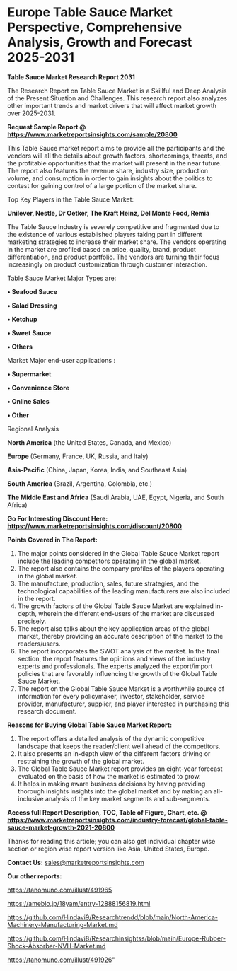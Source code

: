 
# Europe Table Sauce Market Perspective, Comprehensive Analysis, Growth and Forecast 2025-2031

<strong>Table Sauce Market Research Report 2031</strong>

The Research Report on Table Sauce Market is a Skillful and Deep Analysis of the Present Situation and Challenges. This research report also analyzes other important trends and market drivers that will affect market growth over 2025-2031.

<strong>Request Sample Report @ <a href=https://www.marketreportsinsights.com/sample/20800>https://www.marketreportsinsights.com/sample/20800</a></strong>

This Table Sauce market report aims to provide all the participants and the vendors will all the details about growth factors, shortcomings, threats, and the profitable opportunities that the market will present in the near future. The report also features the revenue share, industry size, production volume, and consumption in order to gain insights about the politics to contest for gaining control of a large portion of the market share.

Top Key Players in the Table Sauce Market:

<strong>Unilever, Nestle, Dr Oetker, The Kraft Heinz, Del Monte Food, Remia</strong>

The Table Sauce Industry is severely competitive and fragmented due to the existence of various established players taking part in different marketing strategies to increase their market share. The vendors operating in the market are profiled based on price, quality, brand, product differentiation, and product portfolio. The vendors are turning their focus increasingly on product customization through customer interaction.

Table Sauce Market Major Types are:

<strong>• Seafood Sauce

• Salad Dressing

• Ketchup

• Sweet Sauce

• Others</strong>

Market Major end-user applications :

<strong>• Supermarket

• Convenience Store

• Online Sales

• Other</strong>

Regional Analysis

</u><strong><b>North America</b></strong> (the United States, Canada, and Mexico)

<strong><b>Europe </b></strong>(Germany, France, UK, Russia, and Italy)

<strong><b>Asia-Pacific</b></strong> (China, Japan, Korea, India, and Southeast Asia)

<strong><b>South America</b></strong> (Brazil, Argentina, Colombia, etc.)

<strong><b>The Middle East and Africa</b></strong> (Saudi Arabia, UAE, Egypt, Nigeria, and South Africa)

<strong>Go For Interesting Discount Here: <a href=https://www.marketreportsinsights.com/discount/20800>https://www.marketreportsinsights.com/discount/20800</a></strong>

<strong>Points Covered in The Report:</strong>
<ol>
  <li>The major points considered in the Global Table Sauce Market report include the leading competitors operating in the global market.</li>
  <li>The report also contains the company profiles of the players operating in the global market.</li>
  <li>The manufacture, production, sales, future strategies, and the technological capabilities of the leading manufacturers are also included in the report.</li>
  <li>The growth factors of the Global Table Sauce Market are explained in-depth, wherein the different end-users of the market are discussed precisely.</li>
  <li>The report also talks about the key application areas of the global market, thereby providing an accurate description of the market to the readers/users.</li>
  <li>The report incorporates the SWOT analysis of the market. In the final section, the report features the opinions and views of the industry experts and professionals. The experts analyzed the export/import policies that are favorably influencing the growth of the Global Table Sauce Market.</li>
  <li>The report on the Global Table Sauce Market is a worthwhile source of information for every policymaker, investor, stakeholder, service provider, manufacturer, supplier, and player interested in purchasing this research document.</li>
</ol>
<strong>Reasons for Buying Global Table Sauce Market Report:</strong>

<ol>
  <li>The report offers a detailed analysis of the dynamic competitive landscape that keeps the reader/client well ahead of the competitors.</li>
  <li>It also presents an in-depth view of the different factors driving or restraining the growth of the global market.</li>
  <li>The Global Table Sauce Market report provides an eight-year forecast evaluated on the basis of how the market is estimated to grow.</li>
  <li>It helps in making aware business decisions by having providing thorough insights insights into the global market and by making an all-inclusive analysis of the key market segments and sub-segments.</li>
</ol>
<strong>Access full Report Description, TOC, Table of Figure, Chart, etc. @ <a href=https://www.marketreportsinsights.com/industry-forecast/global-table-sauce-market-growth-2021-20800>https://www.marketreportsinsights.com/industry-forecast/global-table-sauce-market-growth-2021-20800</a></strong>


Thanks for reading this article; you can also get individual chapter wise section or region wise report version like Asia, United States, Europe.

<strong>Contact Us:</strong>
sales@marketreportsinsights.com

<strong>Our other reports:</strong>

<a href=https://tanomuno.com/illust/491965>https://tanomuno.com/illust/491965</a>

<a href=https://ameblo.jp/18yam/entry-12888156819.html>https://ameblo.jp/18yam/entry-12888156819.html</a>

<a href=https://github.com/Hindavi9/Researchtrendd/blob/main/North-America-Machinery-Manufacturing-Market.md>https://github.com/Hindavi9/Researchtrendd/blob/main/North-America-Machinery-Manufacturing-Market.md</a>

<a href=https://github.com/Hindavi8/Researchinsightss/blob/main/Europe-Rubber-Shock-Absorber-NVH-Market.md>https://github.com/Hindavi8/Researchinsightss/blob/main/Europe-Rubber-Shock-Absorber-NVH-Market.md</a>

<a href=https://tanomuno.com/illust/491926>https://tanomuno.com/illust/491926</a>"
